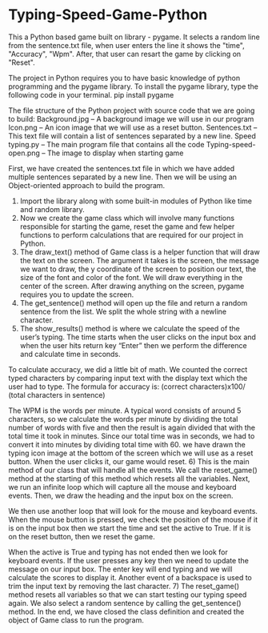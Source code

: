 # Typing-Speed-Game-Python
This a Python based game built on library - pygame.
It selects a random line from the sentence.txt file, when user enters the line it shows the "time", "Accuracy", "Wpm".
After, that user can resart the game by clicking on "Reset".

The project in Python requires you to have basic knowledge of python programming and the pygame library.
To install the pygame library, type the following code in your terminal.
pip install pygame

The file structure of the Python project with source code that we are going to build:
    Background.jpg – A background image we will use in our program
    Icon.png – An icon image that we will use as a reset button.
    Sentences.txt – This text file will contain a list of sentences separated by a new line.
    Speed typing.py – The main program file that contains all the code
    Typing-speed-open.png – The image to display when starting game

First, we have created the sentences.txt file in which we have added multiple sentences separated by a new line.
Then we will be using an Object-oriented approach to build the program.

1) Import the library along with some built-in modules of Python like time and random library.
2) Now we create the game class which will involve many functions responsible for starting the game, reset the game and few helper functions to perform calculations that are required for our project in Python.
3) The draw_text() method of Game class is a helper function that will draw the text on the screen. The argument it takes is the screen, the message we want to draw, the y coordinate of the screen to position our text, the size of the font and color of the font. We will draw everything in the center of the screen. After drawing anything on the screen, pygame requires you to update the screen.
4) The get_sentence() method will open up the file and return a random sentence from the list. We split the whole string with a newline character.
5) The show_results() method is where we calculate the speed of the user’s typing. The time starts when the user clicks on the input box and when the user hits return key “Enter” then we perform the difference and calculate time in seconds.

To calculate accuracy, we did a little bit of math. We counted the correct typed characters by comparing input text with the display text which the user had to type.
The formula for accuracy is:
(correct characters)x100/ (total characters in sentence)

The WPM is the words per minute. A typical word consists of around 5 characters, so we calculate the words per minute by dividing the total number of words with five and then the result is again divided that with the total time it took in minutes. Since our total time was in seconds, we had to convert it into minutes by dividing total time with 60.
we have drawn the typing icon image at the bottom of the screen which we will use as a reset button. When the user clicks it, our game would reset.
6) This is the main method of our class that will handle all the events. We call the reset_game() method at the starting of this method which resets all the variables. Next, we run an infinite loop which will capture all the mouse and keyboard events. Then, we draw the heading and the input box on the screen.

We then use another loop that will look for the mouse and keyboard events. When the mouse button is pressed, we check the position of the mouse if it is on the input box then we start the time and set the active to True. If it is on the reset button, then we reset the game.

When the active is True and typing has not ended then we look for keyboard events. If the user presses any key then we need to update the message on our input box. The enter key will end typing and we will calculate the scores to display it. Another event of a backspace is used to trim the input text by removing the last character.
7) The reset_game() method resets all variables so that we can start testing our typing speed again. We also select a random sentence by calling the get_sentence() method. In the end, we have closed the class definition and created the object of Game class to run the program.

